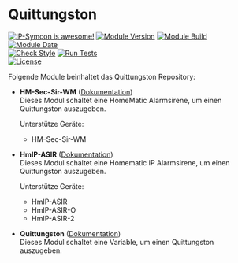 # Quittungston  

[![IP-Symcon is awesome!](https://img.shields.io/badge/IP--Symcon-5.5-blue.svg)](https://www.symcon.de)
[![Module Version](https://img.shields.io/badge/Module_Version-5.1-blue.svg)]()
[![Module Build](https://img.shields.io/badge/Module_Build-13-blue.svg)]()
[![Module Date](https://img.shields.io/badge/Module_Date-20210611-blue.svg)]()  
[![Check Style](https://github.com/ubittner/Quittungston/workflows/Check%20Style/badge.svg)](https://github.com/ubittner/Quittungston/actions)
[![Run Tests](https://github.com/ubittner/Quittungston/workflows/Run%20Tests/badge.svg)](https://github.com/ubittner/Quittungston/actions)  
[![License](https://img.shields.io/badge/License-CC%20BY--NC--SA%204.0-green.svg)](https://creativecommons.org/licenses/by-nc-sa/4.0/)

Folgende Module beinhaltet das Quittungston Repository:  

- __HM-Sec-Sir-WM__ ([Dokumentation](HM-Sec-Sir-WM))  
  Dieses Modul schaltet eine HomeMatic Alarmsirene, um einen Quittungston auszugeben.

  Unterstütze Geräte:
    * HM-Sec-Sir-WM
    
- __HmIP-ASIR__ ([Dokumentation](HmIP-ASIR))  
    Dieses Modul schaltet eine Homematic IP Alarmsirene, um einen Quittungston auszugeben.  
    
    Unterstütze Geräte:  
    * HmIP-ASIR
    * HmIP-ASIR-O
    * HmIP-ASIR-2  
    
- __Quittungston__ ([Dokumentation](Quittungston))  
  Dieses Modul schaltet eine Variable, um einen Quittungston auszugeben.

